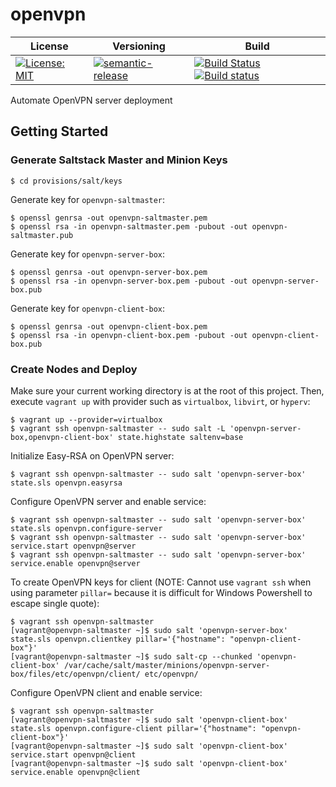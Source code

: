 # openvpn

| License | Versioning | Build |
| ------- | ---------- | ----- |
| [![License: MIT](https://img.shields.io/badge/License-MIT-yellow.svg)](https://opensource.org/licenses/MIT) | [![semantic-release](https://img.shields.io/badge/%20%20%F0%9F%93%A6%F0%9F%9A%80-semantic--release-e10079.svg)](https://github.com/semantic-release/semantic-release) | [![Build Status](https://travis-ci.com/extra2000/openvpn.svg?branch=master)](https://travis-ci.com/extra2000/openvpn) [![Build status](https://ci.appveyor.com/api/projects/status/xwl74yxorjweclgo/branch/master?svg=true)](https://ci.appveyor.com/project/nikAizuddin/openvpn/branch/master) |

Automate OpenVPN server deployment


## Getting Started


### Generate Saltstack Master and Minion Keys

```
$ cd provisions/salt/keys
```

Generate key for `openvpn-saltmaster`:
```
$ openssl genrsa -out openvpn-saltmaster.pem
$ openssl rsa -in openvpn-saltmaster.pem -pubout -out openvpn-saltmaster.pub
```

Generate key for `openvpn-server-box`:
```
$ openssl genrsa -out openvpn-server-box.pem
$ openssl rsa -in openvpn-server-box.pem -pubout -out openvpn-server-box.pub
```

Generate key for `openvpn-client-box`:
```
$ openssl genrsa -out openvpn-client-box.pem
$ openssl rsa -in openvpn-client-box.pem -pubout -out openvpn-client-box.pub
```


### Create Nodes and Deploy

Make sure your current working directory is at the root of this project. Then, execute `vagrant up` with provider such as `virtualbox`, `libvirt`, or `hyperv`:
```
$ vagrant up --provider=virtualbox
$ vagrant ssh openvpn-saltmaster -- sudo salt -L 'openvpn-server-box,openvpn-client-box' state.highstate saltenv=base
```

Initialize Easy-RSA on OpenVPN server:
```
$ vagrant ssh openvpn-saltmaster -- sudo salt 'openvpn-server-box' state.sls openvpn.easyrsa
```

Configure OpenVPN server and enable service:
```
$ vagrant ssh openvpn-saltmaster -- sudo salt 'openvpn-server-box' state.sls openvpn.configure-server
$ vagrant ssh openvpn-saltmaster -- sudo salt 'openvpn-server-box' service.start openvpn@server
$ vagrant ssh openvpn-saltmaster -- sudo salt 'openvpn-server-box' service.enable openvpn@server
```

To create OpenVPN keys for client (NOTE: Cannot use `vagrant ssh` when using parameter `pillar=` because it is difficult for Windows Powershell to escape single quote):
```
$ vagrant ssh openvpn-saltmaster
[vagrant@openvpn-saltmaster ~]$ sudo salt 'openvpn-server-box' state.sls openvpn.clientkey pillar='{"hostname": "openvpn-client-box"}'
[vagrant@openvpn-saltmaster ~]$ sudo salt-cp --chunked 'openvpn-client-box' /var/cache/salt/master/minions/openvpn-server-box/files/etc/openvpn/client/ etc/openvpn/
```

Configure OpenVPN client and enable service:
```
$ vagrant ssh openvpn-saltmaster
[vagrant@openvpn-saltmaster ~]$ sudo salt 'openvpn-client-box' state.sls openvpn.configure-client pillar='{"hostname": "openvpn-client-box"}'
[vagrant@openvpn-saltmaster ~]$ sudo salt 'openvpn-client-box' service.start openvpn@client
[vagrant@openvpn-saltmaster ~]$ sudo salt 'openvpn-client-box' service.enable openvpn@client
```

